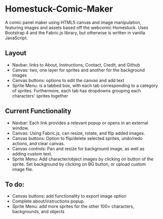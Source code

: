 # Homestuck-Comic-Maker

A comic panel maker using HTML5 canvas and image manipulation, featuring images and assets based off the webcomic Homestuck. Uses Bootstrap 4 and the Fabric.js library, but otherwise is written in vanilla JavaScript.

Layout
------
- Navbar: links to About, Instructions, Contact, Credit, and Github
- Canvas: two, one layer for sprites and another for the background images
- Canvas buttons: options to edit the canvas and add text
- Sprite Menu: is a tabbed box, with each tab corresponding to a category of sprites. Furthermore, each tab has dropdowns grouping each characters' sprites together

Current Functionality
------
- Navbar: Each link provides a relevant popup or opens in an external window.
- Canvas: Using Fabric.js, can resize, rotate, and flip added images.
- Canvas buttons: Option to flip/delete selected sprites, undo/redo actions, and clear canvas.
- Canvas controls: Pan and resize for background image, as well as adding custom text.
- Sprite Menu: Add character/object images by clicking on button of the sprite. Set background by clicking on BG button, or upload custom image file.

To do:
------
- Canvas buttons: add functionality to export image option
- Complete about/instructions popup.
- Sprite Menu: add more sprites for the other 100+ characters, backgrounds, and objects

